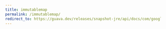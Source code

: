 ```yaml
---
title: immutablemap
permalink: /immutablemap/
redirect_to: https://guava.dev/releases/snapshot-jre/api/docs/com/google/common/collect/ImmutableMap.html
---
```

